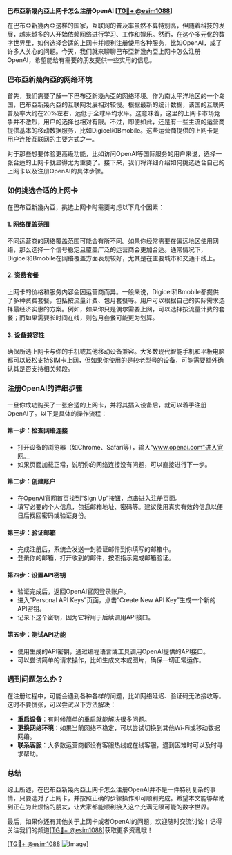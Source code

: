 **巴布亞新幾內亞上网卡怎么注册OpenAI [[TG💪+ @esim1088](https://t.me/s/esim1088)]**

在巴布亞新幾內亞这样的国家，互联网的普及率虽然不算特别高，但随着科技的发展，越来越多的人开始依赖网络进行学习、工作和娱乐。然而，在这个多元化的数字世界里，如何选择合适的上网卡并顺利注册使用各种服务，比如OpenAI，成了许多人关心的问题。今天，我们就来聊聊巴布亞新幾內亞上网卡怎么注册OpenAI，希望能给有需要的朋友提供一些实用的信息。

### 巴布亞新幾內亞的网络环境

首先，我们需要了解一下巴布亞新幾內亞的网络环境。作为南太平洋地区的一个岛国，巴布亞新幾內亞的互联网发展相对较慢。根据最新的统计数据，该国的互联网普及率大约在20%左右，远低于全球平均水平。这意味着，这里的上网卡市场竞争并不激烈，用户的选择也相对有限。不过，即便如此，还是有一些主流的运营商提供基本的移动数据服务，比如Digicel和Bmobile。这些运营商提供的上网卡是用户连接互联网的主要方式之一。

对于那些想要体验更高级功能，比如访问OpenAI等国际服务的用户来说，选择一张合适的上网卡就显得尤为重要了。接下来，我们将详细介绍如何挑选适合自己的上网卡以及注册OpenAI的具体步骤。

### 如何挑选合适的上网卡

在巴布亞新幾內亞，挑选上网卡时需要考虑以下几个因素：

#### 1. **网络覆盖范围**
   不同运营商的网络覆盖范围可能会有所不同。如果你经常需要在偏远地区使用网络，那么选择一个信号稳定且覆盖广泛的运营商会更加合适。通常情况下，Digicel和Bmobile在网络覆盖方面表现较好，尤其是在主要城市和交通干线上。

#### 2. **资费套餐**
   上网卡的价格和服务内容会因运营商而异。一般来说，Digicel和Bmobile都提供了多种资费套餐，包括按流量计费、包月套餐等。用户可以根据自己的实际需求选择最经济实惠的方案。例如，如果你只是偶尔需要上网，可以选择按流量计费的套餐；而如果需要长时间在线，则包月套餐可能更为划算。

#### 3. **设备兼容性**
   确保所选上网卡与你的手机或其他移动设备兼容。大多数现代智能手机和平板电脑都可以轻松支持SIM卡上网，但如果你使用的是较老型号的设备，可能需要额外确认其是否支持相关频段。

### 注册OpenAI的详细步骤

一旦你成功购买了一张合适的上网卡，并将其插入设备后，就可以着手注册OpenAI了。以下是具体的操作流程：

#### 第一步：检查网络连接
   - 打开设备的浏览器（如Chrome、Safari等），输入“www.openai.com”进入官网。
   - 如果页面加载正常，说明你的网络连接没有问题，可以直接进行下一步。

#### 第二步：创建账户
   - 在OpenAI官网首页找到“Sign Up”按钮，点击进入注册页面。
   - 填写必要的个人信息，包括邮箱地址、密码等。建议使用真实有效的信息以便日后找回密码或验证身份。

#### 第三步：验证邮箱
   - 完成注册后，系统会发送一封验证邮件到你填写的邮箱中。
   - 登录你的邮箱，打开收到的邮件，按照指示完成邮箱验证。

#### 第四步：设置API密钥
   - 验证完成后，返回OpenAI官网登录账户。
   - 进入“Personal API Keys”页面，点击“Create New API Key”生成一个新的API密钥。
   - 记录下这个密钥，因为它将用于后续调用API接口。

#### 第五步：测试API功能
   - 使用生成的API密钥，通过编程语言或工具调用OpenAI提供的API接口。
   - 可以尝试简单的请求操作，比如生成文本或图片，确保一切正常运作。

### 遇到问题怎么办？

在注册过程中，可能会遇到各种各样的问题，比如网络延迟、验证码无法接收等。这时不要慌张，可以尝试以下方法解决：

- **重启设备**：有时候简单的重启就能解决很多问题。
- **更换网络环境**：如果当前网络不稳定，可以尝试切换到其他Wi-Fi或移动数据网络。
- **联系客服**：大多数运营商都设有客服热线或在线客服，遇到困难时可以及时寻求帮助。

### 总结

综上所述，在巴布亞新幾內亞上网卡怎么注册OpenAI并不是一件特别复杂的事情，只要选对了上网卡，并按照正确的步骤操作即可顺利完成。希望本文能够帮助到正在为此烦恼的朋友，让大家都能顺利接入这个充满无限可能的数字世界。

最后，如果你还有其他关于上网卡或者OpenAI的问题，欢迎随时交流讨论！记得关注我们的频道[[TG💪+ @esim1088](https://t.me/s/esim1088)]获取更多资讯哦！

[[TG💪+ @esim1088](https://t.me/s/esim1088) ![Image](https://i.postimg.cc/4NQfJmqS/Snipaste-2025-05-13-00-14-12.png)]
